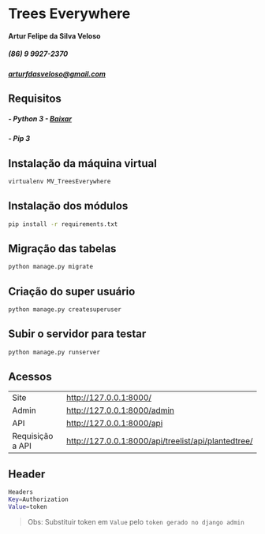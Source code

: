 # Trees Everywhere
#### Artur Felipe da Silva Veloso
##### (86) 9 9927-2370
##### arturfdasveloso@gmail.com

## Requisitos
##### - Python 3 - [Baixar](https://www.python.org/downloads/)
##### - Pip 3

## Instalação da máquina virtual
```sh
virtualenv MV_TreesEverywhere
```

## Instalação dos módulos
```sh
pip install -r requirements.txt
```

## Migração das tabelas
```sh
python manage.py migrate
```

## Criação do super usuário
```sh
python manage.py createsuperuser
```

## Subir o servidor para testar
```sh
python manage.py runserver
```

## Acessos


|  |  |
| ------ | ------ |
| Site | http://127.0.0.1:8000/|
| Admin | http://127.0.0.1:8000/admin|
| API | http://127.0.0.1:8000/api|
| Requisição a API | http://127.0.0.1:8000/api/treelist/api/plantedtree/ |

## Header

```sh
Headers
Key=Authorization
Value=token
```

> Obs: Substituir token em `Value` pelo `token gerado no django admin`

